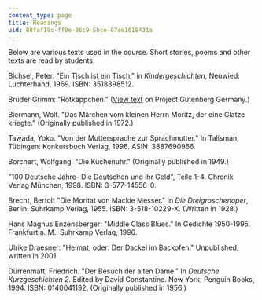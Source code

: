 ```yaml
---
content_type: page
title: Readings
uid: 88faf19c-ff8e-06c9-5bce-87ee1618431a
---
```


Below are various texts used in the course. Short stories, poems and other texts are read by students.

Bichsel, Peter. "Ein Tisch ist ein Tisch." in _Kindergeschichten_, Neuwied: Luchterhand, 1969. ISBN: 3518398512.

Brüder Grimm: "Rotkäppchen." ([View text](http://gutenberg.spiegel.de/grimm/maerchen/rotk.htm) on Project Gutenberg Germany.)

Biermann, Wolf. "Das Märchen vom kleinen Herrn Moritz, der eine Glatze kriegte." (Originally published in 1972.)

Tawada, Yoko. "Von der Muttersprache zur Sprachmutter." In Talisman, Tübingen: Konkursbuch Verlag, 1996. ASIN: 3887690966.

Borchert, Wolfgang. "Die Küchenuhr." (Originally published in 1949.)

"100 Deutsche Jahre- Die Deutschen und ihr Geld", Teile 1-4. Chronik Verlag München, 1998. ISBN: 3-577-14556-0.

Brecht, Bertolt "Die Moritat von Mackie Messer." In _Die Dreigroschenoper_, Berlin: Suhrkamp Verlag, 1955. ISBN: 3-518-10229-X. (Written in 1928.)

Hans Magnus Enzensberger: "Middle Class Blues." In Gedichte 1950-1995. Frankfurt a. M.: Suhrkamp Verlag, 1996.

Ulrike Draesner: "Heimat, oder: Der Dackel im Backofen." Unpublished, written in 2001.

Dürrenmatt, Friedrich. "Der Besuch der alten Dame." In _Deutsche Kurzgeschichten 2._ Edited by David Constantine. New York: Penguin Books, 1994. ISBN: 0140041192. (Originally published in 1956.)